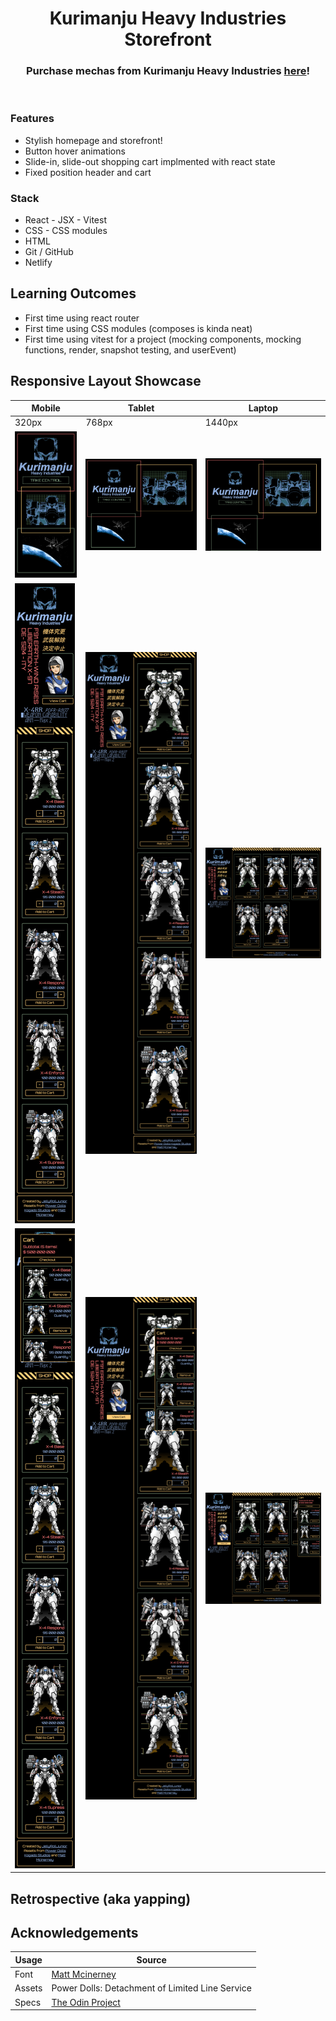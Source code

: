 <h1 align="center">Kurimanju Heavy Industries Storefront</h1>
<h3 align="center">Purchase mechas from Kurimanju Heavy Industries <a href=''>here</a>!</h3>
<p align="center">
    <img align="center" width="" alt="" src="./project-screenshots/demo.gif">
</p>

### Features
- Stylish homepage and storefront!
- Button hover animations
- Slide-in, slide-out shopping cart implmented with react state
- Fixed position header and cart

### Stack
- React - JSX - Vitest
- CSS - CSS modules
- HTML
- Git / GitHub
- Netlify

## Learning Outcomes
- First time using react router
- First time using CSS modules (composes is kinda neat)
- First time using vitest for a project (mocking components, mocking functions, render, snapshot testing, and userEvent)

## Responsive Layout Showcase

| Mobile | Tablet | Laptop  | 
|  ----- |  ----- |  ------ | 
| 320px  | 768px  | 1440px  | 
| <img width="" alt="" src="./project-screenshots/320-home.png"> | <img width="" alt="" src="./project-screenshots/768-home.png"> | <img width="" alt="" src="./project-screenshots/1440-home.png"> |
| <img width="" alt="" src="./project-screenshots/320-shop.png"> | <img width="" alt="" src="./project-screenshots/768-shop.png"> | <img width="" alt="" src="./project-screenshots/1440-shop.png"> |
| <img width="" alt="" src="./project-screenshots/320-cart.png"> | <img width="" alt="" src="./project-screenshots/768-cart.png"> | <img width="" alt="" src="./project-screenshots/1440-cart.png"> |

## Retrospective (aka yapping)

## Acknowledgements

| Usage   | Source   |
| ------- | -------------- |
| Font | [Matt Mcinerney](https://www.theleagueofmoveabletype.com/orbitron?style=light) |
| Assets  | Power Dolls: Detachment of Limited Line Service |
| Specs | [The Odin Project](https://www.theodinproject.com/lessons/node-path-react-new-shopping-cart) |
